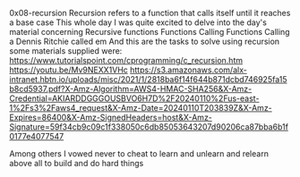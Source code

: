 0x08-recursion
Recursion refers to a function that calls itself until it reaches a base case
This whole day I was quite excited to delve into the day's material concerning Recursive functions
Functions Calling Functions Calling a Dennis Ritchie called em
And this are the tasks to solve using recursion
some materials supplied were:
	https://www.tutorialspoint.com/cprogramming/c_recursion.htm
	https://youtu.be/Mv9NEXX1VHc
	https://s3.amazonaws.com/alx-intranet.hbtn.io/uploads/misc/2021/1/2818ba6f14f644b871dcbd746925fa15b8cd5937.pdf?X-Amz-Algorithm=AWS4-HMAC-SHA256&X-Amz-Credential=AKIARDDGGGOUSBVO6H7D%2F20240110%2Fus-east-1%2Fs3%2Faws4_request&X-Amz-Date=20240110T203839Z&X-Amz-Expires=86400&X-Amz-SignedHeaders=host&X-Amz-Signature=59f34cb9c09c1f338050c6db85053643207d90206ca87bba6b1f0177e4077547
	
Among others I vowed never to cheat to learn and unlearn and relearn above all to build and do hard things

